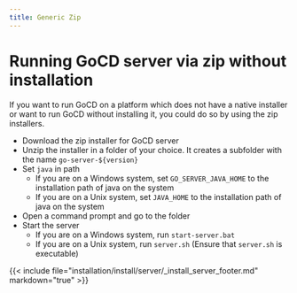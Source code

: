 ```yaml
---
title: Generic Zip
---
```


# Running GoCD server via zip without installation

If you want to run GoCD on a platform which does not have a native installer or want to run GoCD without installing it, you could do so by using the zip installers.

-   Download the zip installer for GoCD server
-   Unzip the installer in a folder of your choice. It creates a subfolder with the name ```go-server-${version}```
-   Set ```java``` in path
    -   If you are on a Windows system, set ```GO_SERVER_JAVA_HOME``` to the installation path of java on the system
    -   If you are on a Unix system, set ```JAVA_HOME``` to the installation path of java on the system
-   Open a command prompt and go to the folder
-   Start the server
    -   If you are on a Windows system, run ```start-server.bat```
    -   If you are on a Unix system, run ```server.sh```  (Ensure that ```server.sh``` is executable)

{{< include file="installation/install/server/_install_server_footer.md" markdown="true" >}}
